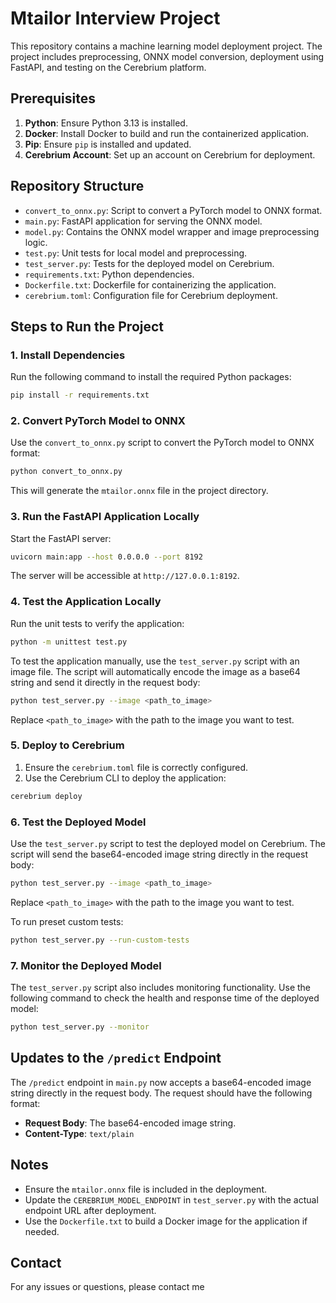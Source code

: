 # Mtailor Interview Project

This repository contains a machine learning model deployment project. The project includes preprocessing, ONNX model conversion, deployment using FastAPI, and testing on the Cerebrium platform.

## Prerequisites

1. **Python**: Ensure Python 3.13 is installed.
2. **Docker**: Install Docker to build and run the containerized application.
3. **Pip**: Ensure `pip` is installed and updated.
4. **Cerebrium Account**: Set up an account on Cerebrium for deployment.

## Repository Structure

- `convert_to_onnx.py`: Script to convert a PyTorch model to ONNX format.
- `main.py`: FastAPI application for serving the ONNX model.
- `model.py`: Contains the ONNX model wrapper and image preprocessing logic.
- `test.py`: Unit tests for local model and preprocessing.
- `test_server.py`: Tests for the deployed model on Cerebrium.
- `requirements.txt`: Python dependencies.
- `Dockerfile.txt`: Dockerfile for containerizing the application.
- `cerebrium.toml`: Configuration file for Cerebrium deployment.

## Steps to Run the Project

### 1. Install Dependencies

Run the following command to install the required Python packages:

```bash
pip install -r requirements.txt
```

### 2. Convert PyTorch Model to ONNX

Use the `convert_to_onnx.py` script to convert the PyTorch model to ONNX format:

```bash
python convert_to_onnx.py
```

This will generate the `mtailor.onnx` file in the project directory.

### 3. Run the FastAPI Application Locally

Start the FastAPI server:

```bash
uvicorn main:app --host 0.0.0.0 --port 8192
```

The server will be accessible at `http://127.0.0.1:8192`.

### 4. Test the Application Locally

Run the unit tests to verify the application:

```bash
python -m unittest test.py
```

To test the application manually, use the `test_server.py` script with an image file. The script will automatically encode the image as a base64 string and send it directly in the request body:

```bash
python test_server.py --image <path_to_image>
```

Replace `<path_to_image>` with the path to the image you want to test.

### 5. Deploy to Cerebrium

1. Ensure the `cerebrium.toml` file is correctly configured.
2. Use the Cerebrium CLI to deploy the application:

```bash
cerebrium deploy
```

### 6. Test the Deployed Model

Use the `test_server.py` script to test the deployed model on Cerebrium. The script will send the base64-encoded image string directly in the request body:

```bash
python test_server.py --image <path_to_image>
```

Replace `<path_to_image>` with the path to the image you want to test.

To run preset custom tests:

```bash
python test_server.py --run-custom-tests
```

### 7. Monitor the Deployed Model

The `test_server.py` script also includes monitoring functionality. Use the following command to check the health and response time of the deployed model:

```bash
python test_server.py --monitor
```

## Updates to the `/predict` Endpoint

The `/predict` endpoint in `main.py` now accepts a base64-encoded image string directly in the request body. The request should have the following format:

- **Request Body**: The base64-encoded image string.
- **Content-Type**: `text/plain`

## Notes

- Ensure the `mtailor.onnx` file is included in the deployment.
- Update the `CEREBRIUM_MODEL_ENDPOINT` in `test_server.py` with the actual endpoint URL after deployment.
- Use the `Dockerfile.txt` to build a Docker image for the application if needed.

## Contact

For any issues or questions, please contact me